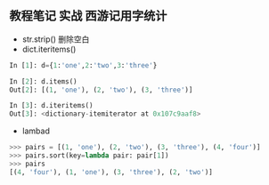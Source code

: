 ## 教程笔记 实战 西游记用字统计
   * str.strip()  删除空白
   * dict.iteritems()
```python
In [1]: d={1:'one',2:'two',3:'three'}

In [2]: d.items()
Out[2]: [(1, 'one'), (2, 'two'), (3, 'three')]

In [3]: d.iteritems()
Out[3]: <dictionary-itemiterator at 0x107c9aaf8>
```
* lambad
```python
>>> pairs = [(1, 'one'), (2, 'two'), (3, 'three'), (4, 'four')]
>>> pairs.sort(key=lambda pair: pair[1])
>>> pairs
[(4, 'four'), (1, 'one'), (3, 'three'), (2, 'two')]
```